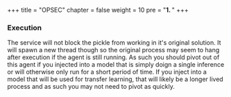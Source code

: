 +++
title = "OPSEC"
chapter = false
weight = 10
pre = "<b>1. </b>"
+++

### Execution
The service will not block the pickle from working in it's original solution. It will spawn a new thread though so the original process may seem to hang after execution if the agent is still running. As such you should pivot out of this agent if you injected into a model that is simply doign a single inference or will otherwise only run for a short period of time. If you inject into a model that will be used for transfer learning, that will likely be a longer lived process and as such you may not need to pivot as quickly.